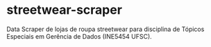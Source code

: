 # streetwear-scraper
Data Scraper de lojas de roupa streetwear para disciplina de Tópicos Especiais em Gerência de Dados (INE5454 UFSC). 
